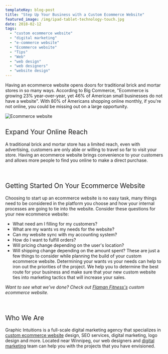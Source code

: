 ```yaml
---
templateKey: blog-post
title: "Step Up Your Business with a Custom Ecommerce Website"
featured_image: /img/ipad-tablet-technology-touch.jpg
date: 2018-02-12
tags:
  - "custom ecommerce website"
  - "digital marketing"
  - "e-commerce website"
  - "Ecommerce website"
  - "Tips"
  - "Web"
  - "web design"
  - "web designers"
  - "website design"
---
```


<span style="font-weight: 400;">Having an ecommerce website opens doors for traditional brick and mortar stores in so many ways. According to Big Commerce, "Ecommerce is growing 23% year-over-year, yet 46% of American small businesses do not have a website". With 80% of Americans shopping online monthly, if you're not online, you could be missing out on a large opportunity.</span>

![Ecommerce website](/img/ipad-tablet-technology-touch.jpg)

## <span style="font-weight: 400;">Expand Your Online Reach</span>

<span style="font-weight: 400;">A traditional brick and mortar store has a limited reach, even with advertising, customers are only able or willing to travel so far to visit your store. Having an ecommerce website brings convenience to your customers and allows more people to find you online to make a direct purchase.</span>

&nbsp;

## <span style="font-weight: 400;">Getting Started On Your Ecommerce Website</span>

<span style="font-weight: 400;">Choosing to start up an ecommerce website is no easy task, many things need to be considered in the platform you choose and how your internal processes are going to tie into the website. Consider these questions for your new ecommerce website:</span>

*   What need am I filling for my customers?
*   What are my wants vs my needs for the website?
*   Can my website sync with my accounting system?
*   How do I want to fulfill orders?
*   Will pricing change depending on the user's location?
*   Will shipping change depending on the amount spent?
<span style="font-weight: 400;">These are just a few things to consider while planning the build of your custom ecommerce website. Determining your wants vs your needs can help to iron out the priorities of the project. We help you to determine the best route for your business and make sure that your new custom website ties into marketing tactics that will increase your sales. </span>

_<span style="font-weight: 400;">Want to see what we've done? Check out [Flaman Fitness's](https://www.flamanfitness.com/) custom ecommerce website.</span>_

&nbsp;

## <span style="font-weight: 400;">Who We Are</span>

<span style="font-weight: 400;">Graphic Intuitions is a full-scale digital marketing agency that specializes in [custom ecommerce website](https://graphicintuitions.com/services/website-development/) design, SEO services, digital marketing, logo design and more. Located near Winnipeg, our web designers and [digital marketing](https://graphicintuitions.com/services/digital-marketing/) team can help you with the projects that you have envisioned. </span>